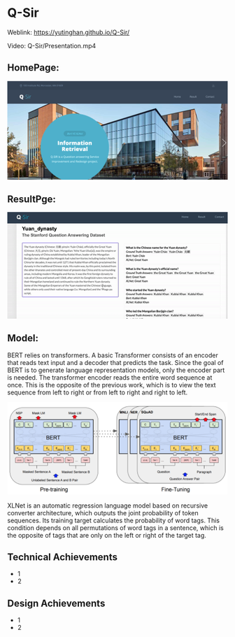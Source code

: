 # Q-Sir
Weblink: https://yutinghan.github.io/Q-Sir/

Video: Q-Sir/Presentation.mp4

## HomePage:
![HomePage](/media/homePage.png)


## ResultPge: 
![ResultPage](/media/resultPage.gif)


## Model:
BERT relies on transformers. A basic Transformer consists of an encoder that reads text input and a decoder that predicts the task. Since the goal of BERT is to generate language representation models, only the encoder part is needed. The transformer encoder reads the entire word sequence at once. This is the opposite of the previous work, which is to view the text sequence from left to right or from left to right and right to left.

![Model](/media/BERT.png)

XLNet is an automatic regression language model based on recursive converter architecture, which outputs the joint probability of token sequences. Its training target calculates the probability of word tags. This condition depends on all permutations of word tags in a sentence, which is the opposite of tags that are only on the left or right of the target tag.


Technical Achievements
------
- 1
- 2


Design Achievements
------
- 1
- 2

